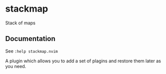 # stackmap
Stack of maps

## Documentation

See `:help stackmap.nvim`

A plugin which allows you to add a set of plagins and restore them
later as you need.
